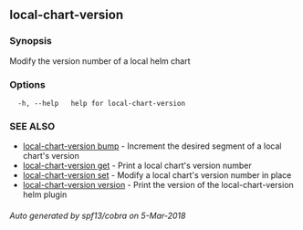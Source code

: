 ## local-chart-version



### Synopsis


Modify the version number of a local helm chart

### Options

```
  -h, --help   help for local-chart-version
```

### SEE ALSO
* [local-chart-version bump](local-chart-version_bump.md)	 - Increment the desired segment of a local chart's version
* [local-chart-version get](local-chart-version_get.md)	 - Print a local chart's version number
* [local-chart-version set](local-chart-version_set.md)	 - Modify a local chart's version number in place
* [local-chart-version version](local-chart-version_version.md)	 - Print the version of the local-chart-version helm plugin

###### Auto generated by spf13/cobra on 5-Mar-2018
